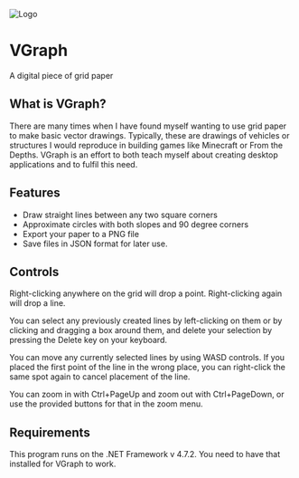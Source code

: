 ![Logo](https://user-images.githubusercontent.com/2125926/132928948-69e2d47c-3ad5-429e-b5b5-3df1fe094d62.png)

# VGraph
A digital piece of grid paper

## What is VGraph?
There are many times when I have found myself wanting to use grid paper to make basic vector drawings. Typically, these are drawings of vehicles or structures I would reproduce in building games like Minecraft or From the Depths. VGraph is an effort to both teach myself about creating desktop applications and to fulfil this need.

## Features
* Draw straight lines between any two square corners
* Approximate circles with both slopes and 90 degree corners
* Export your paper to a PNG file
* Save files in JSON format for later use.

## Controls
Right-clicking anywhere on the grid will drop a point. Right-clicking again will drop a line.

You can select any previously created lines by left-clicking on them or by clicking and dragging a box around them, and delete your selection by pressing the Delete key on your keyboard.

You can move any currently selected lines by using WASD controls. If you placed the first point of the line in the wrong place, you can right-click the same spot again to cancel placement of the line.

You can zoom in with Ctrl+PageUp and zoom out with Ctrl+PageDown, or use the provided buttons for that in the zoom menu.

## Requirements
This program runs on the .NET Framework v 4.7.2. You need to have that installed for VGraph to work.
